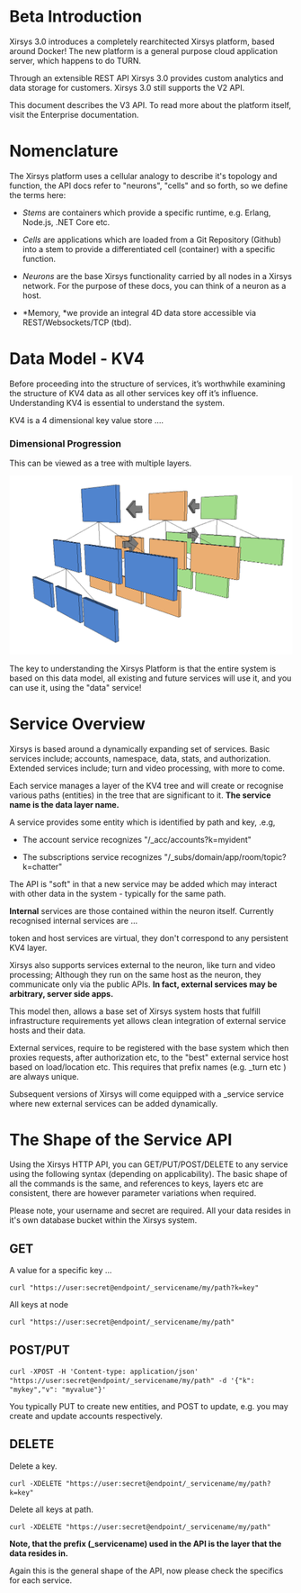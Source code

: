 # Beta Introduction

Xirsys 3.0 introduces a completely rearchitected Xirsys platform, based around Docker! The new platform is a general purpose cloud application server, which happens to do TURN.

Through an extensible REST API Xirsys 3.0 provides custom analytics and data storage for customers. Xirsys 3.0 still supports the V2 API.

This document describes the V3 API. To read more about the platform itself, visit the Enterprise documentation.

# Nomenclature

The Xirsys platform uses a cellular analogy to describe it's topology and function, the API docs refer to "neurons", "cells" and so forth, so we define the terms here:

* *Stems* are containers which provide a specific runtime, e.g. Erlang, Node.js, .NET Core etc.

* *Cells* are applications which are loaded from a Git Repository (Github) into a stem to provide a differentiated cell (container) with a specific function.

* *Neurons* are the base Xirsys functionality carried by all nodes in a Xirsys network. For the purpose of these docs, you can think of a neuron as a host.

* *Memory, *we provide an integral 4D data store accessible via REST/Websockets/TCP (tbd).

# Data Model - KV4

Before proceeding into the structure of services, it’s worthwhile examining the structure of KV4 data as all other services key off it’s influence. Understanding KV4 is essential to understand the system. 

KV4 is a 4 dimensional key value store .... 

### Dimensional Progression


This can be viewed as a tree with multiple layers.

![](/layers.png)

The key to understanding the Xirsys Platform is that the entire system is based on this data model, all existing and future services will use it, and you can use it, using the "data" service!


# Service Overview

Xirsys is based around a dynamically expanding set of services. Basic services include; accounts, namespace, data, stats, and authorization. Extended services include; turn and video processing, with more to come.

Each service manages a layer of the KV4 tree and will create or recognise various paths (entities) in the tree that are significant to it. **The service name is the data layer name.**

A service provides some entity which is identified by path and key, .e.g,

* The account service recognizes "/_acc/accounts?k=myident"

* The subscriptions service recognizes "/_subs/domain/app/room/topic?k=chatter"

The API is "soft" in that a new service may be added which may interact with other data in the system - typically for the same path.

**Internal** services are those contained within the neuron itself. Currently recognised internal services are …


token and host services are virtual, they don't correspond to any persistent KV4 layer.

Xirsys also supports services external to the neuron, like turn and video processing; Although they run on the same host as the neuron, they communicate only via the public APIs. **In fact, external services may be arbitrary, server side apps.**


This model then, allows a base set of Xirsys system hosts that fulfill infrastructure requirements yet allows clean integration of external service hosts and their data.

External services, require to be registered with the base system which then proxies requests, after authorization etc, to the "best" external service host based on load/location etc. This requires that prefix names (e.g. _turn etc ) are always unique.

Subsequent versions of Xirsys will come equipped with a _service service where new external services can be added dynamically.

# The Shape of the Service API

Using the Xirsys HTTP API, you can GET/PUT/POST/DELETE to any service using the following syntax (depending on applicability). The basic shape of all the commands is the same, and references to keys, layers etc are consistent, there are however parameter variations when required.

Please note, your username and secret are required. All your data resides in it's own database bucket within the Xirsys system.

## GET

A value for a specific key ...
```
curl "https://user:secret@endpoint/_servicename/my/path?k=key"
```
All keys at node
```
curl "https://user:secret@endpoint/_servicename/my/path"
```
## POST/PUT
```
curl -XPOST -H 'Content-type: application/json' "https://user:secret@endpoint/_servicename/my/path" -d '{"k": "mykey","v": "myvalue"}'
```
You typically PUT to create new entities, and POST to update, e.g. you may create and update accounts respectively.

## DELETE

Delete a key.
```
curl -XDELETE "https://user:secret@endpoint/_servicename/my/path?k=key"
```
Delete all keys at path.
```
curl -XDELETE "https://user:secret@endpoint/_servicename/my/path"
```
**Note, that the prefix (_servicename) used in the API is the layer that the data resides in.**


Again this is the general shape of the API, now please check the specifics for each service.
